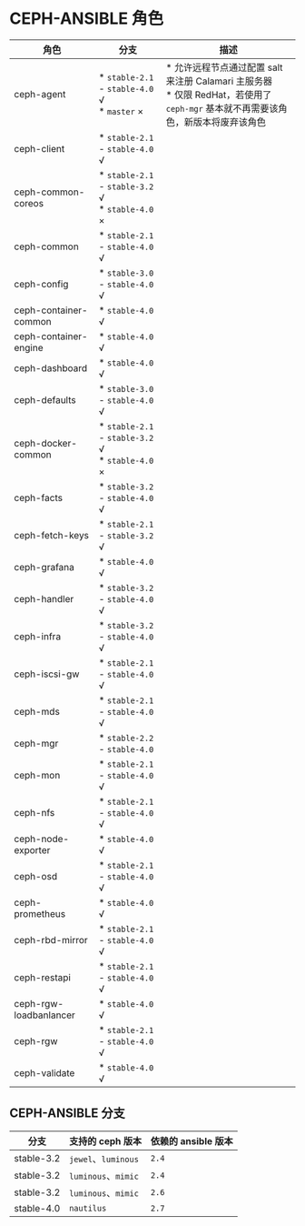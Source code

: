# CEPH-ANSIBLE 角色

| 角色                   | 分支                                                  | 描述                                                                                                                                  |
| ---------------------- | ----------------------------------------------------- | ------------------------------------------------------------------------------------------------------------------------------------- |
| ceph-agent             | * `stable-2.1` - `stable-4.0` √ <br> * `master` ×     | * 允许远程节点通过配置 salt 来注册 Calamari 主服务器 <br> * 仅限 RedHat，若使用了 `ceph-mgr` 基本就不再需要该角色，新版本将废弃该角色 |
| ceph-client            | * `stable-2.1` - `stable-4.0` √ <br>                  |                                                                                                                                       |
| ceph-common-coreos     | * `stable-2.1` - `stable-3.2` √ <br> * `stable-4.0` × |                                                                                                                                       |
| ceph-common            | * `stable-2.1` - `stable-4.0` √ <br>                  |                                                                                                                                       |
| ceph-config            | * `stable-3.0` - `stable-4.0` √                       |                                                                                                                                       |
| ceph-container-common  | * `stable-4.0` √                                      |                                                                                                                                       |
| ceph-container-engine  | * `stable-4.0` √                                      |                                                                                                                                       |
| ceph-dashboard         | * `stable-4.0` √                                      |                                                                                                                                       |
| ceph-defaults          | * `stable-3.0` - `stable-4.0` √                       |                                                                                                                                       |
| ceph-docker-common     | * `stable-2.1` - `stable-3.2` √ <br> * `stable-4.0` × |                                                                                                                                       |
| ceph-facts             | * `stable-3.2` - `stable-4.0` √                       |                                                                                                                                       |
| ceph-fetch-keys        | * `stable-2.1` - `stable-3.2` √ <br>                  |                                                                                                                                       |
| ceph-grafana           | * `stable-4.0` √                                      |                                                                                                                                       |
| ceph-handler           | * `stable-3.2` - `stable-4.0` √                       |                                                                                                                                       |
| ceph-infra             | * `stable-3.2` - `stable-4.0` √                       |                                                                                                                                       |
| ceph-iscsi-gw          | * `stable-2.1` - `stable-4.0` √ <br>                  |                                                                                                                                       |
| ceph-mds               | * `stable-2.1` - `stable-4.0` √ <br>                  |                                                                                                                                       |
| ceph-mgr               | * `stable-2.2` - `stable-4.0`                         |                                                                                                                                       |
| ceph-mon               | * `stable-2.1` - `stable-4.0` √ <br>                  |                                                                                                                                       |
| ceph-nfs               | * `stable-2.1` - `stable-4.0` √ <br>                  |                                                                                                                                       |
| ceph-node-exporter     | * `stable-4.0` √ <br>                                 |                                                                                                                                       |
| ceph-osd               | * `stable-2.1` - `stable-4.0` √ <br>                  |                                                                                                                                       |
| ceph-prometheus        | * `stable-4.0` √ <br>                                 |                                                                                                                                       |
| ceph-rbd-mirror        | * `stable-2.1` - `stable-4.0` √ <br>                  |                                                                                                                                       |
| ceph-restapi           | * `stable-2.1` - `stable-4.0` √ <br>                  |                                                                                                                                       |
| ceph-rgw-loadbanlancer | * `stable-4.0` √ <br>                                 |                                                                                                                                       |
| ceph-rgw               | * `stable-2.1` - `stable-4.0` √ <br>                  |                                                                                                                                       |
| ceph-validate          | * `stable-4.0` √ <br>                                 |                                                                                                                                       |

## CEPH-ANSIBLE 分支

| 分支       | 支持的 ceph 版本    | 依赖的 ansible 版本 |
| ---------- | ------------------- | ------------------- |
| stable-3.2 | `jewel`、`luminous` | `2.4`               |
| stable-3.2 | `luminous`、`mimic` | `2.4`               |
| stable-3.2 | `luminous`、`mimic` | `2.6`               |
| stable-4.0 | `nautilus`          | `2.7`               |
